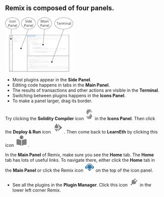 ## Remix is composed of four panels.

![Remix layout](https://raw.githubusercontent.com/ethereum/remix-workshops/master/Basics/interface_introduction/images/a-layout1c.png "Remix layout")

- Most plugins appear in the **Side Panel**. 
- Editing code happens in tabs in the **Main Panel**.
- The results of transactions and other actions are visible in the **Terminal**. 
- Switching between plugins happens in the **Icons Panel**.
- To make a panel larger, drag its border.

Try clicking the **Solidity Compiler** icon ![](https://raw.githubusercontent.com/ethereum/remix-workshops/master/Basics/interface_introduction/images/solidity-icon.png) in the **Icons Panel**. Then click the **Deploy & Run** icon ![](https://raw.githubusercontent.com/ethereum/remix-workshops/master/Basics/interface_introduction/images/deploy-run.png).  Then come back to **LearnEth** by clicking this icon ![](https://raw.githubusercontent.com/ethereum/remix-workshops/master/Basics/interface_introduction/images/learneth.png).

In the **Main Panel** of Remix, make sure you see the **Home** tab.  The **Home** tab has lots of useful links. To navigate there, either click the **Home** tab in the **Main Panel** or click the Remix icon ![Remix icon](https://raw.githubusercontent.com/ethereum/remix-workshops/master/Basics/interface_introduction/images/remix-logo.png "Remix icon") on the top of the icon panel.

- See all the plugins in the **Plugin Manager**.  Click this icon ![plugin manager](https://raw.githubusercontent.com/ethereum/remix-workshops/master/Basics/interface_introduction/images/plugin1.png "Plugin Manager icon") in the lower left corner Remix.